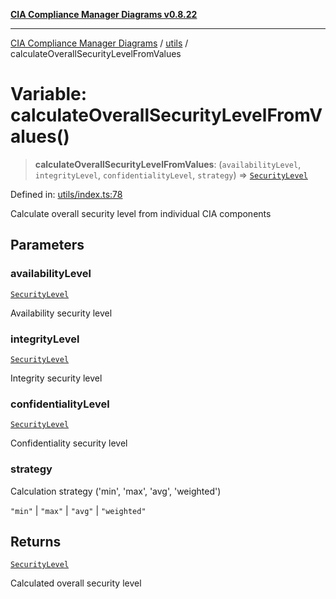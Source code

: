 [**CIA Compliance Manager Diagrams v0.8.22**](../../README.md)

***

[CIA Compliance Manager Diagrams](../../modules.md) / [utils](../README.md) / calculateOverallSecurityLevelFromValues

# Variable: calculateOverallSecurityLevelFromValues()

> **calculateOverallSecurityLevelFromValues**: (`availabilityLevel`, `integrityLevel`, `confidentialityLevel`, `strategy`) => [`SecurityLevel`](../../types/cia/type-aliases/SecurityLevel.md)

Defined in: [utils/index.ts:78](https://github.com/Hack23/cia-compliance-manager/blob/5eebba14bef5523072dd8c486c1cd0c7c18766fc/src/utils/index.ts#L78)

Calculate overall security level from individual CIA components

## Parameters

### availabilityLevel

[`SecurityLevel`](../../types/cia/type-aliases/SecurityLevel.md)

Availability security level

### integrityLevel

[`SecurityLevel`](../../types/cia/type-aliases/SecurityLevel.md)

Integrity security level

### confidentialityLevel

[`SecurityLevel`](../../types/cia/type-aliases/SecurityLevel.md)

Confidentiality security level

### strategy

Calculation strategy ('min', 'max', 'avg', 'weighted')

`"min"` | `"max"` | `"avg"` | `"weighted"`

## Returns

[`SecurityLevel`](../../types/cia/type-aliases/SecurityLevel.md)

Calculated overall security level
